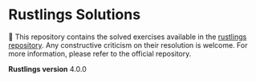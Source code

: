 # Rustlings Solutions

🦀 This repository contains the solved exercises available in the [rustlings repository](https://github.com/rust-lang/rustlings). Any constructive criticism on their resolution is welcome. For more information, please refer to the official repository.

**Rustlings version** 4.0.0

